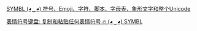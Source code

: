 [SYMBL (◕‿◕) 符号、Emoji、字符、脚本、字母表、象形文字和整个Unicode](https://symbl.cc/cn/)

[表情符号键盘: 复制和粘贴任何表情符号 🔥 (◕‿◕) SYMBL](https://symbl.cc/cn/tools/emoji-keyboard/)